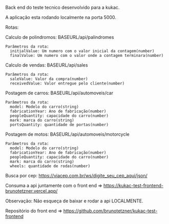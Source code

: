 
Back end do teste tecnico desenvolvido para a kukac.

A aplicação esta rodando localmente na porta 5000.

Rotas:

Calculo de polindromos:
  <Post> BASEURL/api/palindromes
  
    Parâmetros da rota:
      initialValue: Um numero com o valor inicial da contagem(number)
      finalValue: Um numero com o valor onde a contagem terminara(number)
 
Calculo de vendas:
  <Post> BASEURL/api/sales
    
    Parâmetros da rota:
      saleValue: Valor da compra(number)
      receivedValue: Valor entregue pelo cliente(number)  
    
Postagem de carros:
  <Post> BASEURL/api/automoveis/car
     
    Parâmetros da rota:
      model: Modelo do carro(string)
      fabricationYear: Ano de fabricação(number)
      peopleQuantity: capacidade do carro(number)
      mark: marca do carro(string)
      portsQuantity: quantidade de portas(number)
    
    
 Postagem de motos:
  <Post> BASEURL/api/automoveis/motorcycle
     
    Parâmetros da rota:
      model: Modelo do carro(string)
      fabricationYear: Ano de fabricação(number)
      peopleQuantity: capacidade do carro(number)
      mark: marca do carro(string)
      wheels: quantidade de rodas(number)
    
 Busca por cep:
   <GET> https://viacep.com.br/ws/digite_seu_cep_aqui/json/ 
  
Consuma a api juntamente com o front end => https://kukac-test-frontend-brunotetzner.vercel.app/
    
 Observação: Não esqueça de baixar e rodar a api LOCALMENTE. 
 
     
Repositório do front end => https://github.com/brunotetzner/kukac-test-frontend
